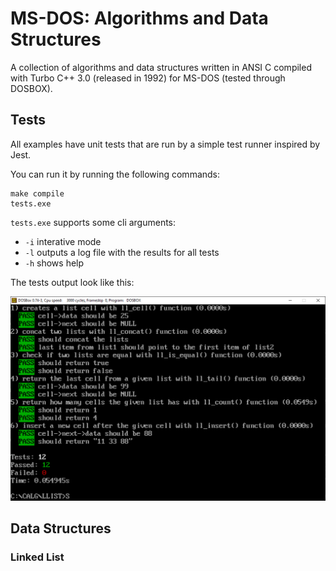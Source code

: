 # MS-DOS: Algorithms and Data Structures

A collection of algorithms and data structures written in ANSI C compiled with Turbo C++ 3.0 (released in 1992) for MS-DOS (tested through DOSBOX).

## Tests

All examples have unit tests that are run by a simple test runner inspired by Jest.

You can run it by running the following commands:

```
make compile
tests.exe
```

`tests.exe` supports some cli arguments:
- `-i` interative mode
- `-l` outputs a log file with the results for all tests
- `-h` shows help

The tests output look like this:

![Test Runner running the DOSBOX](images/tests.png)

## Data Structures

### Linked List
